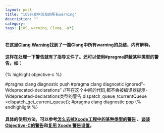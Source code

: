 ```yaml
---
layout: post
title: "iOS开发中涉及的所有warning"
description: ""
category: 
tags: [iOS、warning、Clang、-W*]
---
```


#### 在这里[Clang Warning](http://fuckingclangwarnings.com/)找到了一篇Clang中所有warning的总结，内有解释。

#### 这样在处理一下警告就有了指导文件了。还可以使用#pragma屏蔽某种类型的警告，如：
{% highlight objective-c %}

   #pragma clang diagnostic push
#pragma clang diagnostic ignored"-Wdeprecated-declarations"
    //写在这个中间的代码,都不会被编译器提示-Wdeprecated-declarations类型的警告
dispatch_queue_tcurrentQueue =dispatch_get_current_queue();
#pragma clang diagnostic pop
{% endhighlight %}

#### 具体的使用方法，可以参考[怎么去掉Xcode工程中的某种类型的警告](http://www.cocoachina.com/ios/20141218/10678.html) 、[谈谈Objective-C的警告](http://onevcat.com/2013/05/talk-about-warning/)和[复用 Xcode 警告设置](http://weizhe.me/warning-setting/)。
